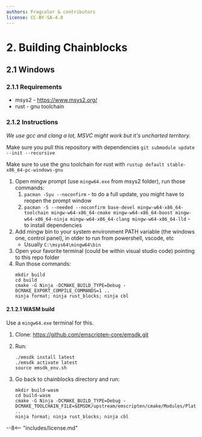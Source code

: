 ```yaml
---
authors: Fragcolor & contributors
license: CC-BY-SA-4.0
---
```


# 2. Building Chainblocks

## 2.1 Windows

### 2.1.1 Requirements

* msys2 - https://www.msys2.org/
* rust - gnu toolchain

### 2.1.2 Instructions

*We use gcc and clang a lot, MSVC might work but it's uncharted territory.*

Make sure you pull this repository with dependencies `git submodule update --init --recursive`

Make sure to use the gnu toolchain for rust with `rustup default stable-x86_64-pc-windows-gnu`

1. Open mingw prompt (use `mingw64.exe` from msys2 folder), run those commands:
    1. `pacman -Syu --noconfirm` - to do a full update, you might have to reopen the prompt window
    2. `pacman -S --needed --noconfirm base-devel mingw-w64-x86_64-toolchain mingw-w64-x86_64-cmake mingw-w64-x86_64-boost mingw-w64-x86_64-ninja mingw-w64-x86_64-clang mingw-w64-x86_64-lld` - to install dependencies
2. Add mingw bin to your system environment PATH variable (the windows one, control panel), in otder to run from powershell, vscode, etc
    * Usually `C:\msys64\mingw64\bin`
3. Open your favorite terminal (could be within visual studio code) pointing to this repo folder
4. Run those commands:
    ```
    mkdir build
    cd build
    cmake -G Ninja -DCMAKE_BUILD_TYPE=Debug -DCMAKE_EXPORT_COMPILE_COMMANDS=1 ..
    ninja format; ninja rust_blocks; ninja cbl
    ```

#### 2.1.2.1 WASM build

Use a `mingw64.exe` terminal for this.

1. Clone: https://github.com/emscripten-core/emsdk.git

2. Run:
    ```
    ./emsdk install latest
    ./emsdk activate latest
    source emsdk_env.sh
    ```
3. Go back to chainblocks directory and run:
    ```
    mkdir build-wasm
    cd build-wasm
    cmake -G Ninja -DCMAKE_BUILD_TYPE=Debug -DCMAKE_TOOLCHAIN_FILE=$EMSDK/upstream/emscripten/cmake/Modules/Platform/Emscripten.cmake ..
    ninja format; ninja rust_blocks; ninja cbl
    ```


--8<-- "includes/license.md"

